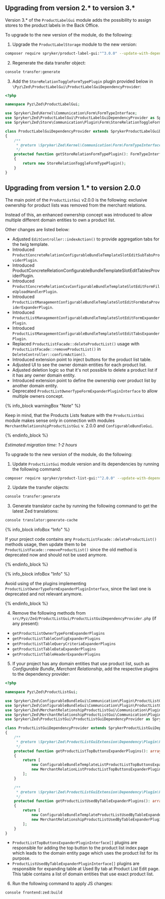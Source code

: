 

## Upgrading from version 2.* to version 3.*

Version 3.* of the `ProductLabelGui` module adds the possibility to assign stores to the product labels in the Back Office.

To upgrade to the new version of the module, do the following:

1. Upgrade the `ProductLabelStorage` module to the new version:

```bash
composer require spryker/product-label-gui:"^3.0.0" --update-with-dependencies
```

2. Regenerate the data transfer object:

```bash
console transfer:generate
```

3. Add the `StoreRelationToggleFormTypePlugin` plugin provided below in `\Pyz\Zed\ProductLabelGui\ProductLabelGuiDependencyProvider`:

```php
<?php

namespace Pyz\Zed\ProductLabelGui;

use Spryker\Zed\Kernel\Communication\Form\FormTypeInterface;
use Spryker\Zed\ProductLabelGui\ProductLabelGuiDependencyProvider as SprykerProductLabelGuiDependencyProvider;
use Spryker\Zed\Store\Communication\Plugin\Form\StoreRelationToggleFormTypePlugin;

class ProductLabelGuiDependencyProvider extends SprykerProductLabelGuiDependencyProvider
{
    /**
     * @return \Spryker\Zed\Kernel\Communication\Form\FormTypeInterface
     */
    protected function getStoreRelationFormTypePlugin(): FormTypeInterface
    {
        return new StoreRelationToggleFormTypePlugin();
    }
}
```

## Upgrading from version 1.* to version 2.0.0

The main point of the `ProductListGui` v2.0.0 is the following: exclusive ownership for product lists was removed from the merchant relations.

Instead of this, an enhanced ownership concept was introduced to allow multiple different domain entities to own a product list.

Other changes are listed below:

- Adjusted `EditController::indexAction()` to provide aggregation tabs for the twig template.
- Introduced `ProductConcreteRelationConfigurableBundleTemplateSlotEditSubTabsProviderPlugin`.
- Introduced ProductConcreteRelationConfigurableBundleTemplateSlotEditTablesProviderPlugin.
- Introduced `ProductConcreteRelationCsvConfigurableBundleTemplateSlotEditFormFileUploadHandlerPlugin`.
- Introduced `ProductListManagementConfigurableBundleTemplateSlotEditFormDataProviderExpanderPlugin`.
- Introduced `ProductListManagementConfigurableBundleTemplateSlotEditFormExpanderPlugin`.
- Introduced `ProductListManagementConfigurableBundleTemplateSlotEditTabsExpanderPlugin`.
- Replaced `ProductListFacade::deleteProductList()` usage with `ProductListFacade::removeProductList()` in `DeleteController::confirmAction()`.
- Introduced extension point to inject buttons for the product list table.
- Adjusted UI to see the owner domain entities for each product list.
- Adjusted deletion logic so that it's not possible to delete a product list if it has any owner domain entity.
- Introduced extension point to define the ownership over product list by another domain entity.
- Deprecated `ProductListOwnerTypeFormExpanderPluginInterface` to allow multiple owners concept.

{% info_block warningBox "Note" %}

Keep in mind, that the Products Lists feature with the `ProductListGui` module makes sense only in connection with modules `MerchantRelationshipProductListGui` v. 2.0.0 and `ConfigurableBundleGui`.

{% endinfo_block %}


*Estimated migration time: 1-2 hours*

To upgrade to the new version of the module, do the following:

1. Update `ProductListGui` module version and its dependencies by running the following command:

```bash
composer require spryker/product-list-gui:"^2.0.0" --update-with-dependencies
```

2. Update the transfer objects:

```bash
console transfer:generate
```

3. Generate translator cache by running the following command to get the latest Zed translations:

```bash
console translator:generate-cache
```

{% info_block infoBox "Info" %}

If your project code contains any `ProductListFacade::deleteProductList()` methods usage, then update them to be `ProductListFacade::removeProductList()` since the old method is deprecated now and should not be used anymore.

{% endinfo_block %}

{% info_block infoBox "Info" %}

Avoid using of the plugins implementing `ProductListOwnerTypeFormExpanderPluginInterface`, since the last one is deprecated and not relevant anymore.

{% endinfo_block %}

4. Remove the following methods from `src/Pyz/Zed/ProductListGui/ProductListGuiDependencyProvider.php` (if any present):

- `getProductListOwnerTypeFormExpanderPlugins`
- `getProductListTableConfigExpanderPlugins`
- `getProductListTableQueryCriteriaExpanderPlugins`
- `getProductListTableDataExpanderPlugins`
- `getProductListTableHeaderExpanderPlugins`

5. If your project has any domain entities that use product list, such as *Configurable Bundle*, *Merchant Relationship*, add the respective plugins to the dependency provider:

```php
<?php

namespace Pyz\Zed\ProductListGui;

use Spryker\Zed\ConfigurableBundleGui\Communication\Plugin\ProductListGui\ConfigurableBundleTemplateListProductListTopButtonsExpanderPlugin;
use Spryker\Zed\ConfigurableBundleGui\Communication\Plugin\ProductListGui\ConfigurableBundleTemplateProductListUsedByTableExpanderPlugin;
use Spryker\Zed\MerchantRelationshipProductListGui\Communication\Plugin\ProductListGui\MerchantRelationListProductListTopButtonsExpanderPlugin;
use Spryker\Zed\MerchantRelationshipProductListGui\Communication\Plugin\ProductListGui\MerchantRelationshipProductListUsedByTableExpanderPlugin;
use Spryker\Zed\ProductListGui\ProductListGuiDependencyProvider as SprykerProductListGuiDependencyProvider;

class ProductListGuiDependencyProvider extends SprykerProductListGuiDependencyProvider
{
    /**
     * @return \Spryker\Zed\ProductListGuiExtension\Dependency\Plugin\ProductListTopButtonsExpanderPluginInterface[]
     */
    protected function getProductListTopButtonsExpanderPlugins(): array
    {
        return [
            new ConfigurableBundleTemplateListProductListTopButtonsExpanderPlugin(),
            new MerchantRelationListProductListTopButtonsExpanderPlugin(),
        ];
    }

    /**
     * @return \Spryker\Zed\ProductListGuiExtension\Dependency\Plugin\ProductListUsedByTableExpanderPluginInterface[]
     */
    protected function getProductListUsedByTableExpanderPlugins(): array
    {
        return [
            new ConfigurableBundleTemplateProductListUsedByTableExpanderPlugin(),
            new MerchantRelationshipProductListUsedByTableExpanderPlugin(),
        ];
    }
}
```

- `ProductListTopButtonsExpanderPluginInterface[]` plugins are responsible for adding the top button to the product list index page which leads to the domain entity page which uses the product list for its purpose.
- `ProductListUsedByTableExpanderPluginInterface[]` plugins are responsible for expanding table at Used By tab at Product List Edit page. This table contains a list of domain entities that use exact product list.

6. Run the following command to apply JS changes:

```bash
console frontend:zed:build
```
